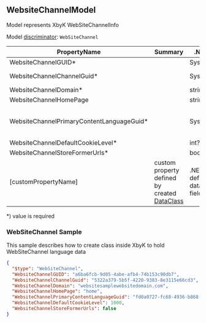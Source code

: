 <!-- generated file with tool "Kentico.Xperience.UMT.DocUtils" - edited through template "UmtModel.cshtml" -->
## WebsiteChannelModel
Model represents XbyK WebSiteChannelInfo

Model [discriminator](../UmtModel.md#discriminator): `WebSiteChannel`

|PropertyName|Summary|.NET Type|Notes|
|---|---|---|---|
|WebsiteChannelGUID\*||System.Guid?|[UniqueId](../UmtModel.md#UniqueId)|
|WebsiteChannelChannelGuid\*||System.Guid?|Reference to [ChannelInfo](../References.md#ChannelInfo) on property WebsiteChannelChannelID **required**|
|WebsiteChannelDomain\*||string?||
|WebsiteChannelHomePage||string?||
|WebsiteChannelPrimaryContentLanguageGuid\*||System.Guid?|Reference to [ContentLanguageInfo](../References.md#ContentLanguageInfo) on property WebsiteChannelPrimaryContentLanguageID **required**|
|WebsiteChannelDefaultCookieLevel\*||int?||
|WebsiteChannelStoreFormerUrls\*||bool?||
|[customPropertyName]|custom property defined by created [DataClass](./DataClassModel.md)|.NET type defined by data class field||

<p>*) value is required</p>


### WebSiteChannel Sample
This sample describes how to create class inside XbyK to hold WebSiteChannel language data
```json
{
  "$type": "WebSiteChannel",
  "WebsiteChannelGUID": "a6ba6fcb-9d05-4abe-afb4-74b153c90db7",
  "WebsiteChannelChannelGuid": "5322a379-5b5f-4220-9383-8e3115e66cd3",
  "WebsiteChannelDomain": "websitesamplewebsitedomain.com",
  "WebsiteChannelHomePage": "home",
  "WebsiteChannelPrimaryContentLanguageGuid": "fd0a0727-fc68-4936-b868-119df0f0ad7a",
  "WebsiteChannelDefaultCookieLevel": 1000,
  "WebsiteChannelStoreFormerUrls": false
}
```
